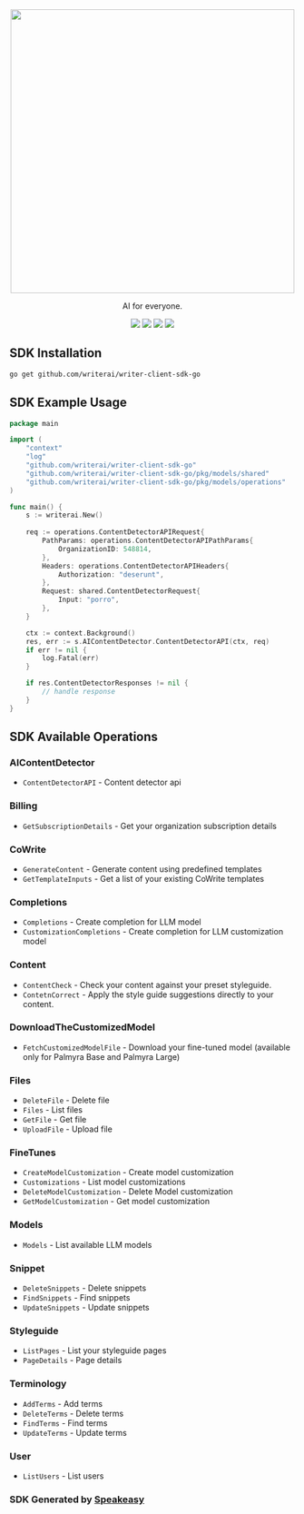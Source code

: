 <div align="center">
    <picture>
        <source srcset="https://user-images.githubusercontent.com/6267663/223574357-9a053550-02f9-49f1-b453-1b11db148d7b.svg" media="(prefers-color-scheme: dark)" width="500">
        <img src="https://user-images.githubusercontent.com/6267663/223574369-77805bfe-6d95-44e8-ac48-f9494101e1dc.svg" width="500">
    </picture>
   <p>AI for everyone.</p>
   <a href="https://dev.writer.com/docs"><img src="https://img.shields.io/static/v1?label=Docs&message=API Ref&color=000000&style=for-the-badge" /></a>
   <a href="https://github.com/writerai/writer-client-sdk-go/actions"><img src="https://img.shields.io/github/actions/workflow/status/writerai/writer-client-sdk-go/speakeasy_sdk_generation.yaml?style=for-the-badge" /></a>
  <a href="https://opensource.org/licenses/MIT"><img src="https://img.shields.io/badge/License-MIT-blue.svg?style=for-the-badge" /></a>
  <a href="https://github.com/writerai/writer-client-sdk-go/releases"><img src="https://img.shields.io/github/v/release/writerai/writer-client-sdk-go?sort=semver&style=for-the-badge" /></a>
</div>


<!-- Start SDK Installation -->
## SDK Installation

```bash
go get github.com/writerai/writer-client-sdk-go
```
<!-- End SDK Installation -->

## SDK Example Usage
<!-- Start SDK Example Usage -->
```go
package main

import (
    "context"
    "log"
    "github.com/writerai/writer-client-sdk-go"
    "github.com/writerai/writer-client-sdk-go/pkg/models/shared"
    "github.com/writerai/writer-client-sdk-go/pkg/models/operations"
)

func main() {
    s := writerai.New()
    
    req := operations.ContentDetectorAPIRequest{
        PathParams: operations.ContentDetectorAPIPathParams{
            OrganizationID: 548814,
        },
        Headers: operations.ContentDetectorAPIHeaders{
            Authorization: "deserunt",
        },
        Request: shared.ContentDetectorRequest{
            Input: "porro",
        },
    }

    ctx := context.Background()
    res, err := s.AIContentDetector.ContentDetectorAPI(ctx, req)
    if err != nil {
        log.Fatal(err)
    }

    if res.ContentDetectorResponses != nil {
        // handle response
    }
}
```
<!-- End SDK Example Usage -->

<!-- Start SDK Available Operations -->
## SDK Available Operations


### AIContentDetector

* `ContentDetectorAPI` - Content detector api

### Billing

* `GetSubscriptionDetails` - Get your organization subscription details

### CoWrite

* `GenerateContent` - Generate content using predefined templates
* `GetTemplateInputs` - Get a list of your existing CoWrite templates

### Completions

* `Completions` - Create completion for LLM model
* `CustomizationCompletions` - Create completion for LLM customization model

### Content

* `ContentCheck` - Check your content against your preset styleguide.
* `ContetnCorrect` - Apply the style guide suggestions directly to your content.

### DownloadTheCustomizedModel

* `FetchCustomizedModelFile` - Download your fine-tuned model (available only for Palmyra Base and Palmyra Large)

### Files

* `DeleteFile` - Delete file
* `Files` - List files
* `GetFile` - Get file
* `UploadFile` - Upload file

### FineTunes

* `CreateModelCustomization` - Create model customization
* `Customizations` - List model customizations
* `DeleteModelCustomization` - Delete Model customization
* `GetModelCustomization` - Get model customization

### Models

* `Models` - List available LLM models

### Snippet

* `DeleteSnippets` - Delete snippets
* `FindSnippets` - Find snippets
* `UpdateSnippets` - Update snippets

### Styleguide

* `ListPages` - List your styleguide pages
* `PageDetails` - Page details

### Terminology

* `AddTerms` - Add terms
* `DeleteTerms` - Delete terms
* `FindTerms` - Find terms
* `UpdateTerms` - Update terms

### User

* `ListUsers` - List users
<!-- End SDK Available Operations -->

### SDK Generated by [Speakeasy](https://docs.speakeasyapi.dev/docs/using-speakeasy/client-sdks)
